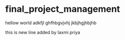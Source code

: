 # final_project_management
hellow world
adkfjl
ghfhbgvjvhj
jkbjhgjhbjhb

this is new line added by laxmi priya
